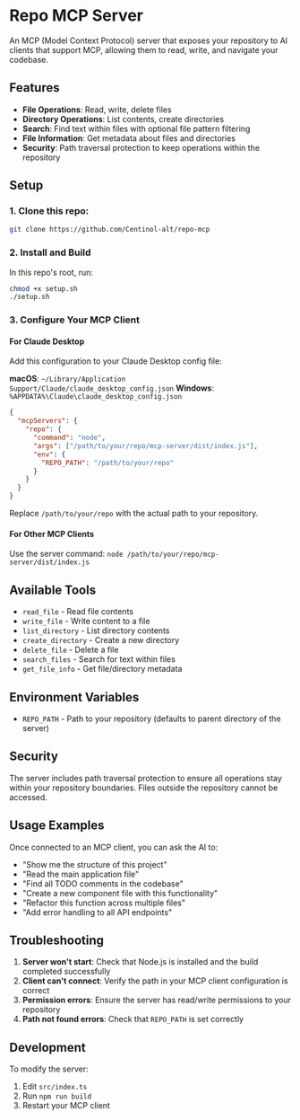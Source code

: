 # Repo MCP Server

An MCP (Model Context Protocol) server that exposes your repository to AI clients that support MCP, allowing them to read, write, and navigate your codebase.

## Features

- **File Operations**: Read, write, delete files
- **Directory Operations**: List contents, create directories
- **Search**: Find text within files with optional file pattern filtering
- **File Information**: Get metadata about files and directories
- **Security**: Path traversal protection to keep operations within the repository

## Setup

### 1. Clone this repo:

```bash
git clone https://github.com/Centinol-alt/repo-mcp
```

### 2. Install and Build

In this repo's root, run:

```bash
chmod +x setup.sh
./setup.sh
```

### 3. Configure Your MCP Client

#### For Claude Desktop

Add this configuration to your Claude Desktop config file:

**macOS**: `~/Library/Application Support/Claude/claude_desktop_config.json`
**Windows**: `%APPDATA%\Claude\claude_desktop_config.json`

```json
{
  "mcpServers": {
    "repo": {
      "command": "node",
      "args": ["/path/to/your/repo/mcp-server/dist/index.js"],
      "env": {
        "REPO_PATH": "/path/to/your/repo"
      }
    }
  }
}
```

Replace `/path/to/your/repo` with the actual path to your repository.

#### For Other MCP Clients

Use the server command: `node /path/to/your/repo/mcp-server/dist/index.js`

## Available Tools

- `read_file` - Read file contents
- `write_file` - Write content to a file
- `list_directory` - List directory contents
- `create_directory` - Create a new directory
- `delete_file` - Delete a file
- `search_files` - Search for text within files
- `get_file_info` - Get file/directory metadata

## Environment Variables

- `REPO_PATH` - Path to your repository (defaults to parent directory of the server)

## Security

The server includes path traversal protection to ensure all operations stay within your repository boundaries. Files outside the repository cannot be accessed.

## Usage Examples

Once connected to an MCP client, you can ask the AI to:

- "Show me the structure of this project"
- "Read the main application file"
- "Find all TODO comments in the codebase"
- "Create a new component file with this functionality"
- "Refactor this function across multiple files"
- "Add error handling to all API endpoints"

## Troubleshooting

1. **Server won't start**: Check that Node.js is installed and the build completed successfully
2. **Client can't connect**: Verify the path in your MCP client configuration is correct
3. **Permission errors**: Ensure the server has read/write permissions to your repository
4. **Path not found errors**: Check that `REPO_PATH` is set correctly

## Development

To modify the server:

1. Edit `src/index.ts`
2. Run `npm run build`
3. Restart your MCP client
